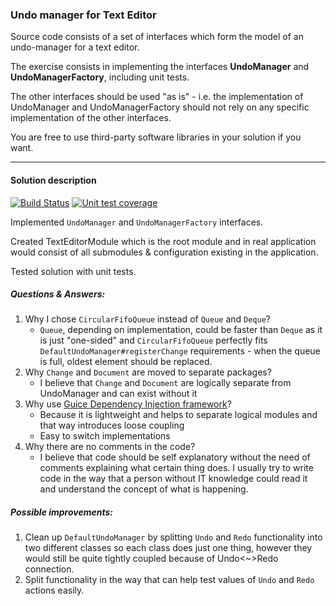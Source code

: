 ### Undo manager for Text Editor

Source code consists of a set of interfaces which form the model of an undo-manager for a text editor. 

The exercise consists in implementing the interfaces **UndoManager** and **UndoManagerFactory**, including unit tests. 

The other interfaces should be used "as is" - i.e. the implementation of UndoManager and UndoManagerFactory should not rely on any specific implementation of the other interfaces. 

You are free to use third-party software libraries in your solution if you want. 

---

#### Solution description

[![Build Status](https://travis-ci.org/AlekssGu/undo-manager.svg?branch=master)](https://travis-ci.org/AlekssGu/undo-manager)
[![Unit test coverage](https://codecov.io/github/AlekssGu/undo-manager/coverage.svg?branch=master)](https://codecov.io/github/AlekssGu/undo-manager?branch=master)

Implemented `UndoManager` and `UndoManagerFactory` interfaces.

Created TextEditorModule which is the root module and in real application would consist of all submodules & configuration existing in the application.

Tested solution with unit tests.

##### Questions & Answers:

1. Why I chose `CircularFifoQueue` instead of `Queue` and `Deque`?
    * `Queue`, depending on implementation, could be faster than `Deque` as it is just "one-sided" and `CircularFifoQueue` perfectly fits `DefaultUndoManager#registerChange` requirements - when the queue is full, oldest element should be replaced.
2. Why `Change` and `Document` are moved to separate packages?
    * I believe that `Change` and `Document` are logically separate from UndoManager and can exist without it
3. Why use [Guice Dependency Injection framework](https://github.com/google/guice)?
    * Because it is lightweight and helps to separate logical modules and that way introduces loose coupling
    * Easy to switch implementations
4. Why there are no comments in the code?
    * I believe that code should be self explanatory without the need of comments explaining what certain thing does. I usually try to write code in the way that a person without IT knowledge could read it and understand the concept of what is happening. 

##### Possible improvements:

1. Clean up `DefaultUndoManager` by splitting `Undo` and `Redo` functionality into two different classes so each class does just one thing, however they would still be quite tightly coupled because of Undo<~>Redo connection.
2. Split functionality in the way that can help test values of `Undo` and `Redo` actions easily. 
